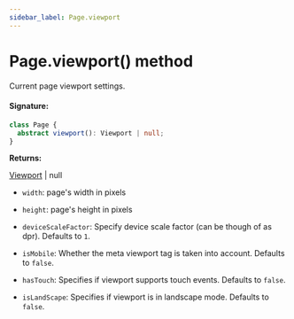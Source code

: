 ```yaml
---
sidebar_label: Page.viewport
---
```


# Page.viewport() method

Current page viewport settings.

#### Signature:

```typescript
class Page {
  abstract viewport(): Viewport | null;
}
```

**Returns:**

[Viewport](./puppeteer.viewport.md) \| null

- `width`: page's width in pixels

- `height`: page's height in pixels

- `deviceScaleFactor`: Specify device scale factor (can be though of as dpr). Defaults to `1`.

- `isMobile`: Whether the meta viewport tag is taken into account. Defaults to `false`.

- `hasTouch`: Specifies if viewport supports touch events. Defaults to `false`.

- `isLandScape`: Specifies if viewport is in landscape mode. Defaults to `false`.
